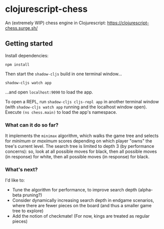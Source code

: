 # clojurescript-chess
An (extremely WIP) chess engine in Clojurescript: https://clojurescript-chess.surge.sh/

## Getting started
Install dependencies:
```
npm install
```

Then start the `shadow-cljs` build in one terminal window...
```
shadow-cljs watch app
```
...and open `localhost:9090` to load the app.

To open a REPL, run `shadow-cljs cljs-repl app` in another terminal window (with `shadow-cljs watch app` running and the localhost window open). Execute `(ns chess.main)` to load the app's namespace.

### What can it do so far?
It implements the `minimax` algorithm, which walks the game tree and selects for _minimum_ or _maximum_ scores depending on which player "owns" the tree's current level. The search tree is limited to depth 3 (by performance concerns): so, look at all possible moves for black, then all possible moves (in response) for white, then all possible moves (in response) for black.

### What's next?
I'd like to:
* Tune the algorithm for performance, to improve search depth (alpha-beta pruning?)
* Consider dynamically increasing search depth in endgame scenarios, where there are fewer pieces on the board (and thus a smaller game tree to explore)
* Add the notion of checkmate! (For now, kings are treated as regular pieces)
